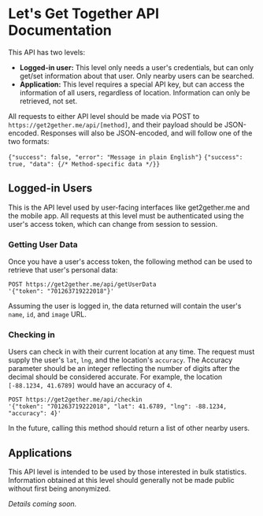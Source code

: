 Let's Get Together API Documentation
====================================

This API has two levels:

- **Logged-in user:** This level only needs a user's credentials, but can only get/set information about that user. Only nearby users can be searched.
- **Application:** This level requires a special API key, but can access the information of all users, regardless of location. Information can only be retrieved, not set.

All requests to either API level should be made via POST to `https://get2gether.me/api/[method]`, and their payload should be JSON-encoded. Responses will also be JSON-encoded, and will follow one of the two formats:

`{"success": false, "error": "Message in plain English"}`
`{"success": true, "data": {/* Method-specific data */}}`

Logged-in Users
---------------

This is the API level used by user-facing interfaces like get2gether.me and the mobile app. All requests at this level must be authenticated using the user's access token, which can change from session to session.

### Getting User Data

Once you have a user's access token, the following method can be used to retrieve that user's personal data:

    POST https://get2gether.me/api/getUserData
    '{"token": "701263719222018"}'

Assuming the user is logged in, the data returned will contain the user's `name`, `id`, and `image` URL.

### Checking in

Users can check in with their current location at any time. The request must supply the user's `lat`, `lng`, and the location's `accuracy`. The Accuracy parameter should be an integer reflecting the number of digits after the decimal should be considered accurate. For example, the location `[-88.1234, 41.6789]` would have an accuracy of `4`.

    POST https://get2gether.me/api/checkin
    '{"token": "701263719222018", "lat": 41.6789, "lng": -88.1234, "accuracy": 4}'

In the future, calling this method should return a list of other nearby users.

Applications
------------

This API level is intended to be used by those interested in bulk statistics. Information obtained at this level should generally not be made public without first being anonymized.

*Details coming soon.*

